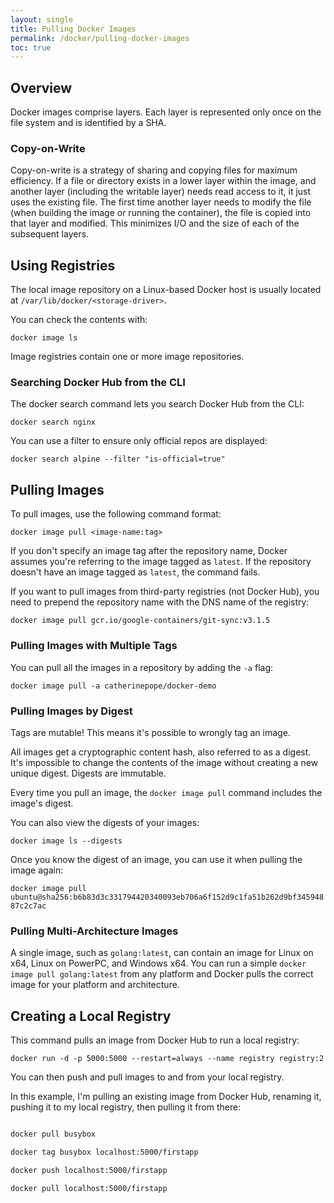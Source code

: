 ```yaml
---
layout: single
title: Pulling Docker Images
permalink: /docker/pulling-docker-images
toc: true
---
```


## Overview

Docker images comprise layers. Each layer is represented only once on the file system and is identified by a SHA.

### Copy-on-Write

Copy-on-write is a strategy of sharing and copying files for maximum efficiency. If a file or directory exists in a lower layer within the image, and another layer (including the writable layer) needs read access to it, it just uses the existing file. The first time another layer needs to modify the file (when building the image or running the container), the file is copied into that layer and modified. This minimizes I/O and the size of each of the subsequent layers.

## Using Registries

The local image repository on a Linux-based Docker host is usually located at `/var/lib/docker/<storage-driver>`.

You can check the contents with:

`docker image ls`

Image registries contain one or more image repositories.

### Searching Docker Hub from the CLI

The docker search command lets you search Docker Hub from the CLI:

`docker search nginx`

You can use a filter to ensure only official repos are displayed:

`docker search alpine --filter "is-official=true"`

## Pulling Images

To pull images, use the following command format:

`docker image pull <image-name:tag>`

If you don't specify an image tag after the repository name, Docker assumes you're referring to the image tagged as `latest`. If the repository doesn't have an image tagged as `latest`, the command fails.

If you want to pull images from third-party registries (not Docker Hub), you need to prepend the repository name with the DNS name of the registry:

`docker image pull gcr.io/google-containers/git-sync:v3.1.5`

### Pulling Images with Multiple Tags

You can pull all the images in a repository by adding the `-a` flag:

`docker image pull -a catherinepope/docker-demo`

### Pulling Images by Digest

Tags are mutable! This means it's possible to wrongly tag an image.

All images get a cryptographic content hash, also referred to as a digest. It's impossible to change the contents of the image without creating a new unique digest. Digests are immutable.

Every time you pull an image, the `docker image pull` command includes the image's digest.

You can also view the digests of your images:

`docker image ls --digests`

Once you know the digest of an image, you can use it when pulling the image again:

`docker image pull ubuntu@sha256:b6b83d3c331794420340093eb706a6f152d9c1fa51b262d9bf34594887c2c7ac`

### Pulling Multi-Architecture Images

A single image, such as `golang:latest`, can contain an image for Linux on x64, Linux on PowerPC, and Windows x64. You can run a simple `docker image pull golang:latest` from any platform and Docker pulls the correct image for your platform and architecture.

## Creating a Local Registry

This command pulls an image from Docker Hub to run a local registry:

`docker run -d -p 5000:5000 --restart=always --name registry registry:2`

You can then push and pull images to and from your local registry.

In this example, I'm pulling an existing image from Docker Hub, renaming it, pushing it to my local registry, then pulling it from there:

``` sh

docker pull busybox

docker tag busybox localhost:5000/firstapp

docker push localhost:5000/firstapp

docker pull localhost:5000/firstapp

```